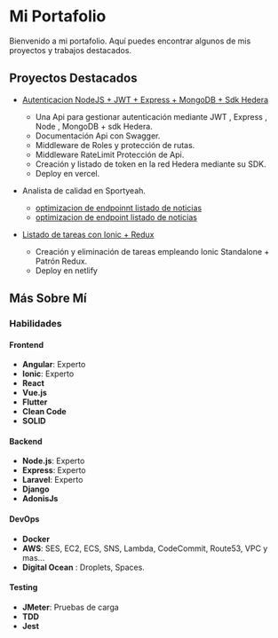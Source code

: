 # Mi Portafolio

Bienvenido a mi portafolio. Aquí puedes encontrar algunos de mis proyectos y trabajos destacados.

## Proyectos Destacados

- [Autenticacion NodeJS + JWT + Express + MongoDB + Sdk Hedera](https://vercel-demo-one-plum.vercel.app/api-docs/)
  - Una Api para gestionar autenticación mediante JWT , Express , Node , MongoDB + sdk Hedera.
  - Documentación Api con Swagger.
  - Middleware de Roles  y protección de rutas.
  - Middleware RateLimit Protección de Api.
  - Creación y listado de token en la red Hedera mediante su SDK.
  - Deploy en vercel.

- Analista de calidad en Sportyeah.
  - [optimizacion de endpoinnt listado de noticias](https://drive.google.com/file/d/1uwQx5byb6QhX3RIUGDMos44fCyHsjg3I/view?usp=sharing)
  - <a href="https://drive.google.com/file/d/1uwQx5byb6QhX3RIUGDMos44fCyHsjg3I/view?usp=sharing" target="_blank">optimizacion de endpoint listado de noticias</a>
 
- [Listado de tareas con Ionic + Redux](https://todoionic-ngrx.netlify.app/)
  - Creación y eliminación de tareas empleando Ionic Standalone + Patrón Redux.
  - Deploy en netlify

## Más Sobre Mí

### Habilidades

#### Frontend
- **Angular**: Experto
- **Ionic**: Experto
- **React**
- **Vue.js**
- **Flutter**
- **Clean Code**
- **SOLID**

#### Backend
- **Node.js**: Experto
- **Express**: Experto
- **Laravel**: Experto
- **Django**
- **AdonisJs**

#### DevOps
- **Docker**
- **AWS**: SES, EC2, ECS, SNS, Lambda, CodeCommit, Route53, VPC y mas...
- **Digital Ocean** : Droplets, Spaces.

#### Testing
- **JMeter**: Pruebas de carga
- **TDD**
- **Jest**
